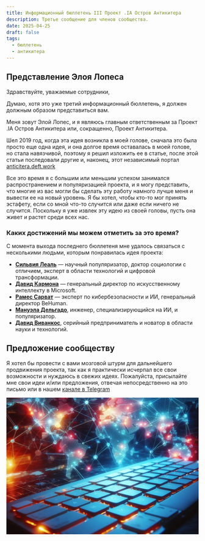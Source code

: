 ```yaml
---
title: Информационный бюллетень III Проект .IA Остров Антикитера
description: Третье сообщение для членов сообщества.
date: 2025-04-25
draft: false
tags:
  - бюллетень
  - антикитера
---
```


## Представление Элоя Лопеса

Здравствуйте, уважаемые сотрудники,

Думаю, хотя это уже третий информационный бюллетень, я должен должным образом представиться вам.

Меня зовут Элой Лопес, и я являюсь главным ответственным за Проект .IA Остров Антикитера или, сокращенно, Проект Антикитера.

Шел 2019 год, когда эта идея возникла в моей голове, сначала это была просто еще одна идея, и она долгое время оставалась в моей голове, но стала навязчивой, поэтому я решил изложить ее в статье, после этой статьи последовали другие и, наконец, этот независимый портал [anticitera.deft.work](https://anticitera.deft.work)

Все это время я с большим или меньшим успехом занимался распространением и популяризацией проекта, и я могу представить, что многие из вас могли бы сделать эту работу намного лучше меня и вывести ее на новый уровень. Я бы хотел, чтобы кто-то мог принять эстафету, если со мной что-то случится или даже если ничего не случится. Поскольку я уже извлек эту идею из своей головы, пусть она живет и растет среди всех нас.

### Каких достижений мы можем отметить за это время?

С момента выхода последнего бюллетеня мне удалось связаться с несколькими людьми, которым понравилась идея проекта:

- [**Сильвия Леаль**](https://silvialeal.es/) — научный популяризатор, доктор социологии с отличием, эксперт в области технологий и цифровой трансформации.
- [**Давид Кармона**](https://www.linkedin.com/in/david-carmona/) — генеральный директор по искусственному интеллекту в Microsoft.
- [**Рамес Сарват**](https://www.linkedin.com/in/rames) — эксперт по кибербезопасности и ИИ, генеральный директор BeHuman.
- [**Мануэла Дельгадо**](https://www.linkedin.com/in/manuela-delgado-cruz/), инженер, специализирующийся на ИИ, и популяризатор.
- [**Давид Виванкос**](https://vivancos.com/), серийный предприниматель и новатор в области науки и технологий.

## Предложение сообществу

Я хотел бы провести с вами мозговой штурм для дальнейшего продвижения проекта, так как я практически исчерпал все свои возможности и нуждаюсь в свежих идеях. Пожалуйста, присылайте мне свои идеи и/или предложения, отвечая непосредственно на это письмо или в нашем [канале в Telegram](https://t.me/+oAeZGMsePDg2ZDI0)

<a href="https://anticitera.deft.work">
  <img src="/img/TecladoyPaises.webp" alt="Клавиатура компьютера с красной подсветкой, на фоне которой изображена карта мира с соединенными разноцветными узлами.">
</a>

